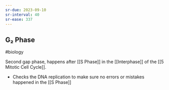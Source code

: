 ```yaml
---
sr-due: 2023-09-10
sr-interval: 40
sr-ease: 337
---
```

## G₂ Phase
#biology 

Second gap phase, happens after [[S Phase]] in the [[Interphase]] of the [[5 Mitotic Cell Cycle]].
- Checks the DNA replication to make sure no errors or mistakes happened in the [[S Phase]]